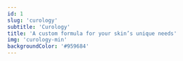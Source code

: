 ```yaml
---
id: 1
slug: 'curology'
subtitle: 'Curology'
title: 'A custom formula for your skin’s unique needs'
img: 'curology-min'
backgroundColor: '#959684'
---
```

